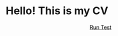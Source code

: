 # Hello! This is my CV

<p align="center">
  <a href="https://ntdat104.github.io/cv">Run Test</a>   
</p>
